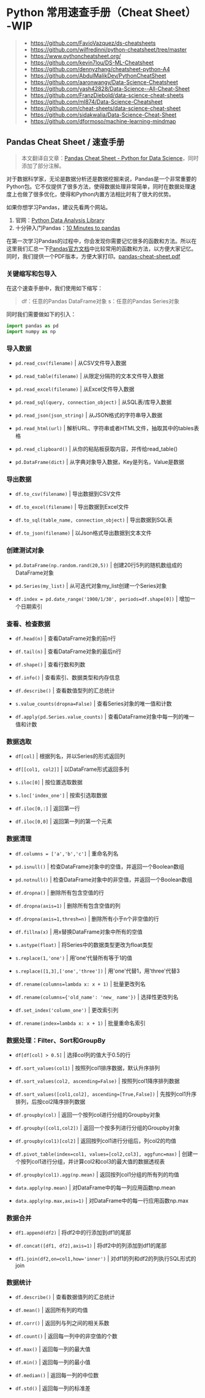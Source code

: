 # Python 常用速查手册（Cheat Sheet） -WIP

> - <https://github.com/FavioVazquez/ds-cheatsheets>
> - <https://github.com/wilfredinni/python-cheatsheet/tree/master>
> - <https://www.pythoncheatsheet.org/>
> - <https://github.com/kevin7lou/DS-ML-Cheatsheet>
> - <https://github.com/dennyzhang/cheatsheet-python-A4>
> - <https://github.com/AbdulMalikDev/PythonCheatSheet>
> - <https://github.com/aaronwangy/Data-Science-Cheatsheet>
> - <https://github.com/yash42828/Data-Science--All-Cheat-Sheet>
> - <https://github.com/FranzDiebold/data-science-cheat-sheets>
> - <https://github.com/ml874/Data-Science-Cheatsheet>
> - <https://github.com/cheat-sheets/data-science-cheat-sheet>
> - <https://github.com/sidakwalia/Data-Science-Cheat-Sheet>
> - <https://github.com/dformoso/machine-learning-mindmap>

## Pandas Cheat Sheet / 速查手册

> 本文翻译自文章：[Pandas Cheat Sheet - Python for Data Science](https://www.dataquest.io/blog/pandas-cheat-sheet/)，同时添加了部分注解。

对于数据科学家，无论是数据分析还是数据挖掘来说，Pandas是一个非常重要的Python包。它不仅提供了很多方法，使得数据处理非常简单，同时在数据处理速度上也做了很多优化，使得和Python内置方法相比时有了很大的优势。

如果你想学习Pandas，建议先看两个网站。

1. 官网：[Python Data Analysis Library](https://pandas.pydata.org/)
2. 十分钟入门Pandas：[10 Minutes to pandas](http://pandas.pydata.org/pandas-docs/stable/10min.html)

在第一次学习Pandas的过程中，你会发现你需要记忆很多的函数和方法。所以在这里我们汇总一下[Pandas官方文档](https://pandas.pydata.org/pandas-docs/stable/index.html)中比较常用的函数和方法，以方便大家记忆。同时，我们提供一个PDF版本，方便大家打印。[pandas-cheat-sheet.pdf](https://www.dataquest.io/blog/images/cheat-sheets/pandas-cheat-sheet.pdf)

### 关键缩写和包导入

在这个速查手册中，我们使用如下缩写：

> df：任意的Pandas DataFrame对象
> s：任意的Pandas Series对象

同时我们需要做如下的引入：

```python
import pandas as pd
import numpy as np
```

### 导入数据

- `pd.read_csv(filename)` | 从CSV文件导入数据

- `pd.read_table(filename)` | 从限定分隔符的文本文件导入数据

- `pd.read_excel(filename)` | 从Excel文件导入数据

- `pd.read_sql(query, connection_object)` | 从SQL表/库导入数据

- `pd.read_json(json_string)` | 从JSON格式的字符串导入数据

- `pd.read_html(url)` | 解析URL、字符串或者HTML文件，抽取其中的tables表格

- `pd.read_clipboard()` | 从你的粘贴板获取内容，并传给read_table()

- `pd.DataFrame(dict)` | 从字典对象导入数据，Key是列名，Value是数据

### 导出数据

- `df.to_csv(filename)` | 导出数据到CSV文件

- `df.to_excel(filename)` | 导出数据到Excel文件

- `df.to_sql(table_name, connection_object)` | 导出数据到SQL表

- `df.to_json(filename)` | 以Json格式导出数据到文本文件

### 创建测试对象

- `pd.DataFrame(np.random.rand(20,5))` | 创建20行5列的随机数组成的DataFrame对象

- `pd.Series(my_list)` | 从可迭代对象my_list创建一个Series对象

- `df.index = pd.date_range('1900/1/30', periods=df.shape[0])` | 增加一个日期索引

### 查看、检查数据

- `df.head(n)` | 查看DataFrame对象的前n行

- `df.tail(n)` | 查看DataFrame对象的最后n行

- `df.shape()` | 查看行数和列数

- `df.info()` | 查看索引、数据类型和内存信息

- `df.describe()` | 查看数值型列的汇总统计

- `s.value_counts(dropna=False)` | 查看Series对象的唯一值和计数

- `df.apply(pd.Series.value_counts)` | 查看DataFrame对象中每一列的唯一值和计数

### 数据选取

- `df[col]` | 根据列名，并以Series的形式返回列

- `df[[col1, col2]]` | 以DataFrame形式返回多列

- `s.iloc[0]` | 按位置选取数据

- `s.loc['index_one']` | 按索引选取数据

- `df.iloc[0,:]` | 返回第一行

- `df.iloc[0,0]` | 返回第一列的第一个元素

### 数据清理

- `df.columns = ['a','b','c']` | 重命名列名

- `pd.isnull()` | 检查DataFrame对象中的空值，并返回一个Boolean数组

- `pd.notnull()` | 检查DataFrame对象中的非空值，并返回一个Boolean数组

- `df.dropna()` | 删除所有包含空值的行

- `df.dropna(axis=1)` | 删除所有包含空值的列

- `df.dropna(axis=1,thresh=n)` | 删除所有小于n个非空值的行

- `df.fillna(x)` | 用x替换DataFrame对象中所有的空值

- `s.astype(float)` | 将Series中的数据类型更改为float类型

- `s.replace(1,'one')` | 用‘one’代替所有等于1的值

- `s.replace([1,3],['one','three'])` | 用'one'代替1，用'three'代替3

- `df.rename(columns=lambda x: x + 1)` | 批量更改列名

- `df.rename(columns={'old_name': 'new_ name'})` | 选择性更改列名

- `df.set_index('column_one')` | 更改索引列

- `df.rename(index=lambda x: x + 1)` | 批量重命名索引

### 数据处理：Filter、Sort和GroupBy

- `df[df[col] > 0.5]` | 选择col列的值大于0.5的行

- `df.sort_values(col1)` | 按照列col1排序数据，默认升序排列

- `df.sort_values(col2, ascending=False)` | 按照列col1降序排列数据

- `df.sort_values([col1,col2], ascending=[True,False])` | 先按列col1升序排列，后按col2降序排列数据

- `df.groupby(col)` | 返回一个按列col进行分组的Groupby对象

- `df.groupby([col1,col2])` | 返回一个按多列进行分组的Groupby对象

- `df.groupby(col1)[col2]` | 返回按列col1进行分组后，列col2的均值

- `df.pivot_table(index=col1, values=[col2,col3], aggfunc=max)` | 创建一个按列col1进行分组，并计算col2和col3的最大值的数据透视表

- `df.groupby(col1).agg(np.mean)` | 返回按列col1分组的所有列的均值

- `data.apply(np.mean)` | 对DataFrame中的每一列应用函数np.mean

- `data.apply(np.max,axis=1)` | 对DataFrame中的每一行应用函数np.max

### 数据合并

- `df1.append(df2)` | 将df2中的行添加到df1的尾部

- `df.concat([df1, df2],axis=1)` | 将df2中的列添加到df1的尾部

- `df1.join(df2,on=col1,how='inner')` | 对df1的列和df2的列执行SQL形式的join

### 数据统计

- `df.describe()` | 查看数据值列的汇总统计

- `df.mean()` | 返回所有列的均值

- `df.corr()` | 返回列与列之间的相关系数

- `df.count()` | 返回每一列中的非空值的个数

- `df.max()` | 返回每一列的最大值

- `df.min()` | 返回每一列的最小值

- `df.median()` | 返回每一列的中位数

- `df.std()` | 返回每一列的标准差
